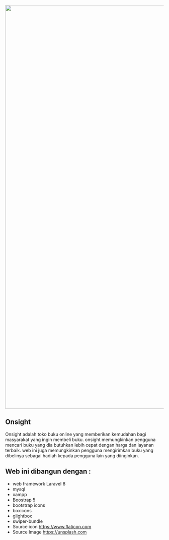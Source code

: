 <p align="center">
    <img src="https://github.com/Rizalmhmmd13zx/wfr2021-on-sight/blob/master/public/assets/img/readme-theme.png" width="1280"/>
</p>

## Onsight
Onsight adalah toko buku online yang memberikan kemudahan bagi masyarakat yang ingin membeli buku. onsight memungkinkan pengguna mencari buku yang dia butuhkan lebih cepat dengan harga dan layanan terbaik. web ini juga memungkinkan pengguna mengirimkan buku yang dibelinya sebagai hadiah kepada pengguna lain yang diinginkan.

## Web ini dibangun dengan :
- web framework Laravel 8
- mysql
- xampp
- Boostrap 5
- bootstrap icons
- boxicons
- glightbox
- swiper-bundle
- Source icon https://www.flaticon.com
- Source Image https://unsplash.com
